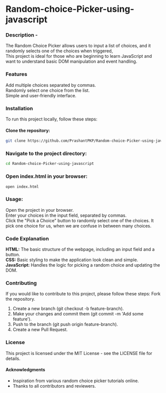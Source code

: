 # Random-choice-Picker-using-javascript

### Description -
The Random Choice Picker allows users to input a list of choices, and it randomly selects one of the choices when triggered,   
This project is ideal for those who are beginning to learn JavaScript and want to understand basic DOM manipulation and event handling.

### **Features**
Add multiple choices separated by commas.  
Randomly select one choice from the list.  
Simple and user-friendly interface.  

### **Installation**
To run this project locally, follow these steps:

#### Clone the repository:

```bash
git clone https://github.com/PrashantPKP/Random-choice-Picker-using-javascript.git
```

### Navigate to the project directory:

```bash
cd Random-choice-Picker-using-javascript
```

### Open index.html in your browser:

```bash
open index.html
```

### **Usage**:
Open the project in your browser.  
Enter your choices in the input field, separated by commas.  
Click the "Pick a Choice" button to randomly select one of the choices.
It pick one choice for us, when we are confuse in between many choices.

### **Code Explanation**
**HTML:** The basic structure of the webpage, including an input field and a button.  
**CSS:** Basic styling to make the application look clean and simple.  
**JavaScript:** Handles the logic for picking a random choice and updating the DOM.  

### **Contributing**
If you would like to contribute to this project, please follow these steps:
Fork the repository.
1. Create a new branch (git checkout -b feature-branch).  
2. Make your changes and commit them (git commit -m 'Add some feature').  
3. Push to the branch (git push origin feature-branch).  
4. Create a new Pull Request.  

### **License**
This project is licensed under the MIT License - see the LICENSE file for details.  

#### **Acknowledgments**
- Inspiration from various random choice picker tutorials online.  
- Thanks to all contributors and reviewers. 
